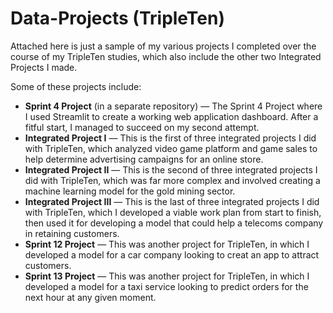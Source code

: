 # Data-Projects (TripleTen)
Attached here is just a sample of my various projects I completed over the course of my TripleTen studies, which also include the other two Integrated Projects I made.

Some of these projects include:

* **Sprint 4 Project** (in a separate repository) — The Sprint 4 Project where I used Streamlit to create a working web application dashboard. After a fitful start, I managed to succeed on my second attempt.
* **Integrated Project I** — This is the first of three integrated projects I did with TripleTen, which analyzed video game platform and game sales to help determine advertising campaigns for an online store.
* **Integrated Project II** — This is the second of three integrated projects I did with TripleTen, which was far more complex and involved creating a machine learning model for the gold mining sector.
* **Integrated Project III** — This is the last of three integrated projects I did with TripleTen, which I developed a viable work plan from start to finish, then used it for developing a model that could help a telecoms company in retaining customers.
* **Sprint 12 Project** — This was another project for TripleTen, in which I developed a model for a car company looking to creat an app to attract customers.
* **Sprint 13 Project** — This was another project for TripleTen, in which I developed a model for a taxi service looking to predict orders for the next hour at any given moment.
  
